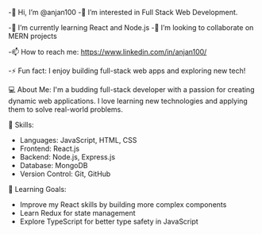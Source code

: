 -👋 Hi, I’m @anjan100
-👀 I’m interested in Full Stack Web Development.

-🌱 I’m currently learning React and Node.js
-💞️ I’m looking to collaborate on MERN projects

-📫 How to reach me: https://www.linkedin.com/in/anjan100/

-⚡ Fun fact: I enjoy building full-stack web apps and exploring new tech!

💻 About Me:
I'm a budding full-stack developer with a passion for creating dynamic web applications. I love learning new technologies and applying them to solve real-world problems.

🔧 Skills:
- Languages: JavaScript, HTML, CSS
- Frontend: React.js
- Backend: Node.js, Express.js
- Database: MongoDB
- Version Control: Git, GitHub
  
🎯 Learning Goals:
- Improve my React skills by building more complex components
- Learn Redux for state management
- Explore TypeScript for better type safety in JavaScript





<!---
anjan100/anjan100 is a ✨ special ✨ repository because its `README.md` (this file) appears on your GitHub profile.
You can click the Preview link to take a look at your changes.
--->
